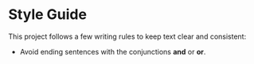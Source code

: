 # Style Guide

This project follows a few writing rules to keep text clear and consistent:

- Avoid ending sentences with the conjunctions **and** or **or**.

